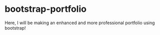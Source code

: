 # bootstrap-portfolio
Here, I will be making an enhanced and more professional portfolio using bootstrap! 
